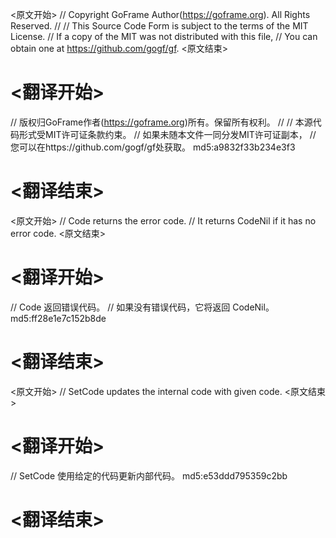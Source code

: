 
<原文开始>
// Copyright GoFrame Author(https://goframe.org). All Rights Reserved.
//
// This Source Code Form is subject to the terms of the MIT License.
// If a copy of the MIT was not distributed with this file,
// You can obtain one at https://github.com/gogf/gf.
<原文结束>

# <翻译开始>
// 版权归GoFrame作者(https://goframe.org)所有。保留所有权利。
//
// 本源代码形式受MIT许可证条款约束。
// 如果未随本文件一同分发MIT许可证副本，
// 您可以在https://github.com/gogf/gf处获取。 md5:a9832f33b234e3f3
# <翻译结束>


<原文开始>
// Code returns the error code.
// It returns CodeNil if it has no error code.
<原文结束>

# <翻译开始>
// Code 返回错误代码。
// 如果没有错误代码，它将返回 CodeNil。 md5:ff28e1e7c152b8de
# <翻译结束>


<原文开始>
// SetCode updates the internal code with given code.
<原文结束>

# <翻译开始>
// SetCode 使用给定的代码更新内部代码。 md5:e53ddd795359c2bb
# <翻译结束>

